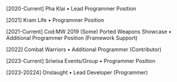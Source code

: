 [2020-Current] Pha Klai
• Lead Programmer Position

[2021] Kram Life
• Programmer Position

[2021-Current] Cod:MW 2019 (Some) Ported Weapons Showcase
• Additional Programmer Position (Framework Support)

[2022] Combat Warriors
• Additional Programmer (Contributor)

[2023-Current] Sriwisa Events/Group
• Programmer Position

[2023-20224] Onslaught
• Lead Developer (Programmer)
